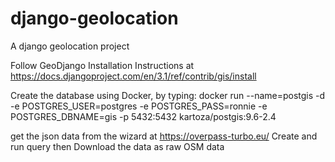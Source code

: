 # django-geolocation
A django geolocation project

Follow GeoDjango Installation Instructions at 
https://docs.djangoproject.com/en/3.1/ref/contrib/gis/install

Create the database using Docker, by typing:
docker run --name=postgis -d -e POSTGRES_USER=postgres -e POSTGRES_PASS=ronnie -e POSTGRES_DBNAME=gis -p 5432:5432 kartoza/postgis:9.6-2.4

get the json data from the wizard at https://overpass-turbo.eu/
Create and run query then Download the data as raw OSM data